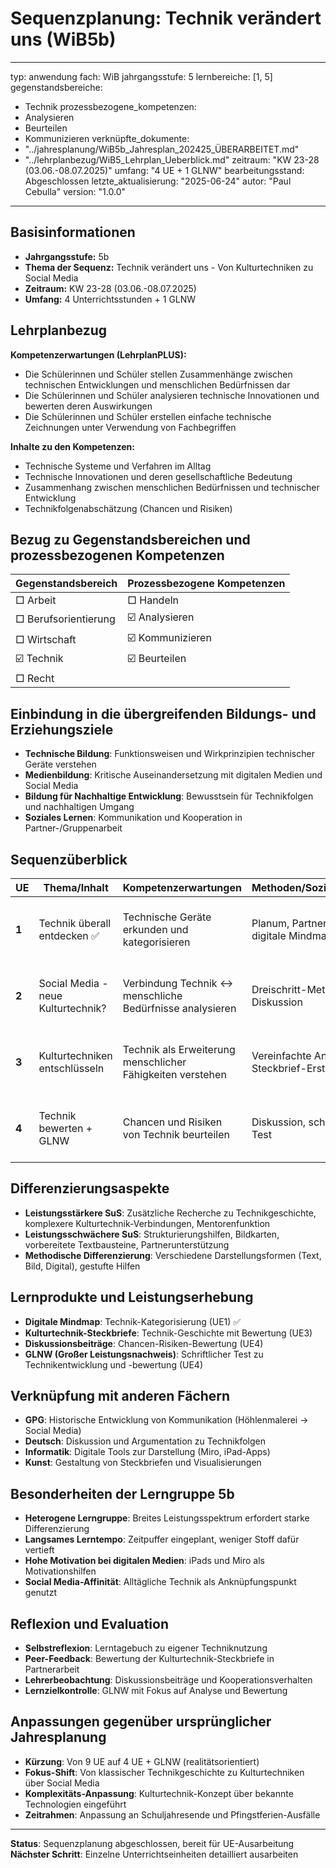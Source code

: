 # Sequenzplanung: Technik verändert uns (WiB5b)

---
typ: anwendung
fach: WiB
jahrgangsstufe: 5
lernbereiche: [1, 5]
gegenstandsbereiche: 
  - Technik
prozessbezogene_kompetenzen:
  - Analysieren
  - Beurteilen
  - Kommunizieren
verknüpfte_dokumente:
  - "../jahresplanung/WiB5b_Jahresplan_202425_ÜBERARBEITET.md"
  - "../lehrplanbezug/WiB5_Lehrplan_Ueberblick.md"
zeitraum: "KW 23-28 (03.06.-08.07.2025)"
umfang: "4 UE + 1 GLNW"
bearbeitungsstand: Abgeschlossen
letzte_aktualisierung: "2025-06-24"
autor: "Paul Cebulla"
version: "1.0.0"
---

## Basisinformationen
- **Jahrgangsstufe:** 5b
- **Thema der Sequenz:** Technik verändert uns - Von Kulturtechniken zu Social Media
- **Zeitraum:** KW 23-28 (03.06.-08.07.2025)
- **Umfang:** 4 Unterrichtsstunden + 1 GLNW

## Lehrplanbezug

**Kompetenzerwartungen (LehrplanPLUS):**
- Die Schülerinnen und Schüler stellen Zusammenhänge zwischen technischen Entwicklungen und menschlichen Bedürfnissen dar
- Die Schülerinnen und Schüler analysieren technische Innovationen und bewerten deren Auswirkungen
- Die Schülerinnen und Schüler erstellen einfache technische Zeichnungen unter Verwendung von Fachbegriffen

**Inhalte zu den Kompetenzen:**
- Technische Systeme und Verfahren im Alltag
- Technische Innovationen und deren gesellschaftliche Bedeutung
- Zusammenhang zwischen menschlichen Bedürfnissen und technischer Entwicklung
- Technikfolgenabschätzung (Chancen und Risiken)

## Bezug zu Gegenstandsbereichen und prozessbezogenen Kompetenzen

| Gegenstandsbereich | Prozessbezogene Kompetenzen |
|-------------------|----------------------------|
| □ Arbeit           | □ Handeln                   |
| □ Berufsorientierung | ☑️ Analysieren              |
| □ Wirtschaft       | ☑️ Kommunizieren             |
| ☑️ Technik          | ☑️ Beurteilen                |
| □ Recht            |                            |

## Einbindung in die übergreifenden Bildungs- und Erziehungsziele
- **Technische Bildung**: Funktionsweisen und Wirkprinzipien technischer Geräte verstehen
- **Medienbildung**: Kritische Auseinandersetzung mit digitalen Medien und Social Media
- **Bildung für Nachhaltige Entwicklung**: Bewusstsein für Technikfolgen und nachhaltigen Umgang
- **Soziales Lernen**: Kommunikation und Kooperation in Partner-/Gruppenarbeit

## Sequenzüberblick

| UE | Thema/Inhalt | Kompetenzerwartungen | Methoden/Sozialformen | Materialien/Medien | Lernziele |
|--------|-------------|---------------------|----------------------|-------------------|-----------|
| **1** | Technik überall entdecken ✅ | Technische Geräte erkunden und kategorisieren | Planum, Partnerarbeit, digitale Mindmap | iPads, Miro, Bildkarten | SuS sammeln und kategorisieren Technik aus ihrem Alltag |
| **2** | Social Media - neue Kulturtechnik? | Verbindung Technik ↔ menschliche Bedürfnisse analysieren | Dreischritt-Methode, Diskussion | Social Media-Beispiele, Zeitleisten-Material | SuS erkennen Social Media als moderne Form der Kulturtechnik "Kommunizieren" |
| **3** | Kulturtechniken entschlüsseln | Technik als Erweiterung menschlicher Fähigkeiten verstehen | Vereinfachte Analyse, Steckbrief-Erstellung | Technik-Kulturtechnik-Karten, Arbeitsblätter | SuS erstellen Technik-Steckbriefe mit historischer Entwicklung |
| **4** | Technik bewerten + GLNW | Chancen und Risiken von Technik beurteilen | Diskussion, schriftlicher Test | Fallbeispiele, Bewertungsraster | SuS bewerten Technikfolgen und zeigen Gelerntes im GLNW |

## Differenzierungsaspekte
- **Leistungsstärkere SuS**: Zusätzliche Recherche zu Technikgeschichte, komplexere Kulturtechnik-Verbindungen, Mentorenfunktion
- **Leistungsschwächere SuS**: Strukturierungshilfen, Bildkarten, vorbereitete Textbausteine, Partnerunterstützung
- **Methodische Differenzierung**: Verschiedene Darstellungsformen (Text, Bild, Digital), gestufte Hilfen

## Lernprodukte und Leistungserhebung
- **Digitale Mindmap**: Technik-Kategorisierung (UE1) ✅
- **Kulturtechnik-Steckbriefe**: Technik-Geschichte mit Bewertung (UE3)
- **Diskussionsbeiträge**: Chancen-Risiken-Bewertung (UE4)
- **GLNW (Großer Leistungsnachweis)**: Schriftlicher Test zu Technikentwicklung und -bewertung (UE4)

## Verknüpfung mit anderen Fächern
- **GPG**: Historische Entwicklung von Kommunikation (Höhlenmalerei → Social Media)
- **Deutsch**: Diskussion und Argumentation zu Technikfolgen
- **Informatik**: Digitale Tools zur Darstellung (Miro, iPad-Apps)
- **Kunst**: Gestaltung von Steckbriefen und Visualisierungen

## Besonderheiten der Lerngruppe 5b
- **Heterogene Lerngruppe**: Breites Leistungsspektrum erfordert starke Differenzierung
- **Langsames Lerntempo**: Zeitpuffer eingeplant, weniger Stoff dafür vertieft
- **Hohe Motivation bei digitalen Medien**: iPads und Miro als Motivationshilfen
- **Social Media-Affinität**: Alltägliche Technik als Anknüpfungspunkt genutzt

## Reflexion und Evaluation
- **Selbstreflexion**: Lerntagebuch zu eigener Techniknutzung
- **Peer-Feedback**: Bewertung der Kulturtechnik-Steckbriefe in Partnerarbeit
- **Lehrerbeobachtung**: Diskussionsbeiträge und Kooperationsverhalten
- **Lernzielkontrolle**: GLNW mit Fokus auf Analyse und Bewertung

## Anpassungen gegenüber ursprünglicher Jahresplanung
- **Kürzung**: Von 9 UE auf 4 UE + GLNW (realitätsorientiert)
- **Fokus-Shift**: Von klassischer Technikgeschichte zu Kulturtechniken über Social Media
- **Komplexitäts-Anpassung**: Kulturtechnik-Konzept über bekannte Technologien eingeführt
- **Zeitrahmen**: Anpassung an Schuljahresende und Pfingstferien-Ausfälle

---

**Status**: Sequenzplanung abgeschlossen, bereit für UE-Ausarbeitung  
**Nächster Schritt**: Einzelne Unterrichtseinheiten detailliert ausarbeiten